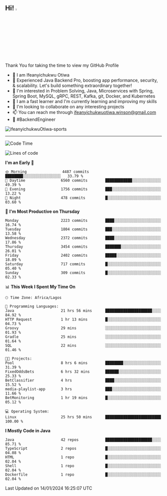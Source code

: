<!-- BLOG-POST-LIST:START --><!-- BLOG-POST-LIST:END -->

## Hi! <img src="https://media.giphy.com/media/hvRJCLFzcasrR4ia7z/giphy.gif" width="4%"> 

Thank You for taking the time to view my GitHub Profile

- 👋 I am Ifeanyichukwu Otiwa
- 🚀 Experienced Java Backend Pro, boosting app performance, security, & scalability. Let's build something extraordinary together!
- 👀 I'm interested in Problem Solving, Java, Microservices with Spring, Spring Boot, MySQL, gRPC, REST, Kafka, git, Docker, and Kubernetes
- 🌱 I am a fast learner and I'm currently learning and improving my skills
- 💞️ I'm looking to collaborate on any interesting projects
- 📫 You can reach me through ifeanyichukwuotiwa.winson@gmail.com
- 🚀 #BackendEngineer

<p align="left" marginTop="10px"> <img src="https://komarev.com/ghpvc/?username=ifeanyichukwuOtiwa-sports&label=Profile%20views&color=0e75b6&style=for-the-badge" alt="ifeanyichukwuOtiwa-sports" /> </p>

***

<!--START_SECTION:waka-->
![Code Time](http://img.shields.io/badge/Code%20Time-2%2C109%20hrs%207%20mins-blue)

![Lines of code](https://img.shields.io/badge/From%20Hello%20World%20I%27ve%20Written-4.8%20million%20lines%20of%20code-blue)

**I'm an Early 🐤** 

```text
🌞 Morning                4487 commits        ████████░░░░░░░░░░░░░░░░░   33.79 % 
🌆 Daytime                6560 commits        ████████████░░░░░░░░░░░░░   49.39 % 
🌃 Evening                1756 commits        ███░░░░░░░░░░░░░░░░░░░░░░   13.22 % 
🌙 Night                  478 commits         █░░░░░░░░░░░░░░░░░░░░░░░░   03.60 % 
```
📅 **I'm Most Productive on Thursday** 

```text
Monday                   2223 commits        ████░░░░░░░░░░░░░░░░░░░░░   16.74 % 
Tuesday                  1804 commits        ███░░░░░░░░░░░░░░░░░░░░░░   13.58 % 
Wednesday                2372 commits        ████░░░░░░░░░░░░░░░░░░░░░   17.86 % 
Thursday                 3454 commits        ███████░░░░░░░░░░░░░░░░░░   26.01 % 
Friday                   2402 commits        █████░░░░░░░░░░░░░░░░░░░░   18.09 % 
Saturday                 717 commits         █░░░░░░░░░░░░░░░░░░░░░░░░   05.40 % 
Sunday                   309 commits         █░░░░░░░░░░░░░░░░░░░░░░░░   02.33 % 
```


📊 **This Week I Spent My Time On** 

```text
🕑︎ Time Zone: Africa/Lagos

💬 Programming Languages: 
Java                     21 hrs 56 mins      █████████████████████░░░░   84.92 % 
HTTP Request             1 hr 13 mins        █░░░░░░░░░░░░░░░░░░░░░░░░   04.73 % 
Groovy                   29 mins             ░░░░░░░░░░░░░░░░░░░░░░░░░   01.93 % 
Gradle                   25 mins             ░░░░░░░░░░░░░░░░░░░░░░░░░   01.64 % 
SQL                      22 mins             ░░░░░░░░░░░░░░░░░░░░░░░░░   01.46 % 

🐱‍💻 Projects: 
Pool                     8 hrs 6 mins        ████████░░░░░░░░░░░░░░░░░   31.39 % 
FixedOddsBets            6 hrs 32 mins       ██████░░░░░░░░░░░░░░░░░░░   25.33 % 
BetClassifier            4 hrs               ████░░░░░░░░░░░░░░░░░░░░░   15.52 % 
media-playlist-app       3 hrs               ███░░░░░░░░░░░░░░░░░░░░░░   11.66 % 
BetMonitoring            1 hr 19 mins        █░░░░░░░░░░░░░░░░░░░░░░░░   05.12 % 

💻 Operating System: 
Linux                    25 hrs 50 mins      █████████████████████████   100.00 % 
```

**I Mostly Code in Java** 

```text
Java                     42 repos            █████████████████████░░░░   85.71 % 
TypeScript               2 repos             █░░░░░░░░░░░░░░░░░░░░░░░░   04.08 % 
HTML                     1 repo              █░░░░░░░░░░░░░░░░░░░░░░░░   02.04 % 
Shell                    1 repo              █░░░░░░░░░░░░░░░░░░░░░░░░   02.04 % 
Dockerfile               1 repo              █░░░░░░░░░░░░░░░░░░░░░░░░   02.04 % 
```




 Last Updated on 14/01/2024 16:25:07 UTC
<!--END_SECTION:waka-->

<!--
<p align="center">
![trophy](https://github-profile-trophy.vercel.app/?username=ifeanyichukwuOtiwa-sports&theme=onedark) (https://github.com/ryo-ma/github-profile-trophy)
</p>
-->

<!---
ifeanyi-otiwa/ifeanyi-otiwa is a ✨ special ✨ repository because its `README.md` (this file) appears on your GitHub profile.
You can click the Preview link to take a look at your changes.
--->
